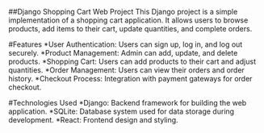 ##Django Shopping Cart Web Project
This Django project is a simple implementation of a shopping cart application. It allows users to browse products, add items to their cart, update quantities, and complete orders.

#Features
*User Authentication: Users can sign up, log in, and log out securely.
*Product Management: Admin can add, update, and delete products.
*Shopping Cart: Users can add products to their cart and adjust quantities.
*Order Management: Users can view their orders and order history.
*Checkout Process: Integration with payment gateways for order checkout.

#Technologies Used
*Django: Backend framework for building the web application.
*SQLite: Database system used for data storage during development.
*React: Frontend design and styling.
